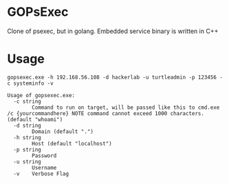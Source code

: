 # GOPsExec

Clone of psexec, but in golang. Embedded service binary is written in C++

# Usage
`gopsexec.exe -h 192.168.56.108 -d hackerlab -u turtleadmin -p 123456 -c systeminfo -v`
```
Usage of gopsexec.exe:
  -c string
        Command to run on target, will be passed like this to cmd.exe /c {yourcommandhere} NOTE command cannot exceed 1000 characters. (default "whoami")
  -d string
        Domain (default ".")
  -h string
        Host (default "localhost")
  -p string
        Password
  -u string
        Username
  -v    Verbose Flag
```
